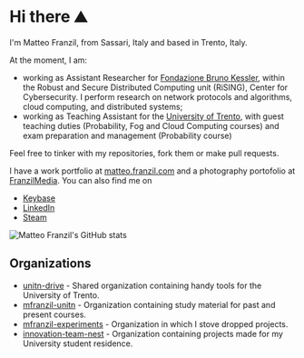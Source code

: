 # Hi there ⛰

I'm Matteo Franzil, from Sassari, Italy and based in Trento, Italy.

At the moment, I am:
- working as Assistant Researcher for [Fondazione Bruno Kessler](https://www.fbk.eu/), within the Robust and Secure Distributed Computing unit (RiSING), Center for Cybersecurity. I perform research on network protocols and algorithms, cloud computing, and distributed systems;
- working as Teaching Assistant for the [University of Trento](https://www.disi.unitn.it/), with guest teaching duties (Probability, Fog and Cloud Computing courses) and exam preparation and management (Probability course) 

Feel free to tinker with my repositories, fork them or make pull requests.

I have a work portfolio at [matteo.franzil.com](https://matteo.franzil.com/) and a photography portofolio at [FranzilMedia](https://www.franzilmedia.com/matteo-franzil/). You can also find me on

- [Keybase](https://keybase.io/mfranzil)
- [LinkedIn](https://www.linkedin.com/in/matteo-franzil-20823414b/)
- [Steam](https://steamcommunity.com/id/qwilava)

![Matteo Franzil's GitHub stats](https://github-readme-stats.vercel.app/api?username=mfranzil&show_icons=true&theme=dark)

## Organizations

- [unitn-drive](https://github.com/unitn-drive) - Shared organization containing handy tools for the University of Trento.
- [mfranzil-unitn](https://github.com/mfranzil-unitn) - Organization containing study material for past and present courses. 
- [mfranzil-experiments](https://github.com/mfranzil-experiments) - Organization in which I stove dropped projects.
- [innovation-team-nest](https://github.com/InnovationTeamNest) - Organization containing projects made for my University student residence.
